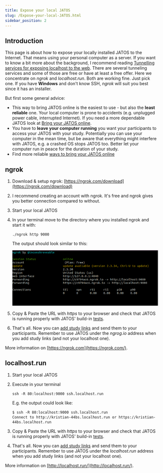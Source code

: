 ```yaml
---
title: Expose your local JATOS
slug: /Expose-your-local-JATOS.html
sidebar_position: 2
---
```


## Introduction

This page is about how to expose your locally installed JATOS to the Internet. That means using your personal computer as a server. If you want to know a bit more about the background, I recommend reading [Tunnelling services for exposing localhost to the web](https://www.chenhuijing.com/blog/tunnelling-services-for-exposing-localhost-to-the-web). There are several tunneling services and some of those are free or have at least a free offer. Here we concentrate on _ngrok_ and _localhost.run_. Both are working fine. Just pick one. If you have **Windows** and don't know SSH, _ngrok_ will suit you best since it has an installer.

But first some general advice:
* This way to bring JATOS online is the easiest to use - but also the **least reliable** one. Your local computer is prone to accidents (e.g. unplugged power cable, interrupted Internet). If you need a more dependable JATOS look at [Bring your JATOS online](Bring-your-JATOS-online.html).
* You have to **leave your computer running** you want your participants to access your JATOS with your study. Potentially you can use your computer in the mean time, but be aware that everything might interfere with JATOS, e.g. a crashed OS stops JATOS too. Better let your computer run in peace for the duration of your study.
* Find more reliable [ways to bring your JATOS online](Bring-your-JATOS-online.html)


## ngrok

1. Download & setup ngrok: [https://ngrok.com/download](https://ngrok.com/download)

1. I recommend creating an account with ngrok. It's free and ngrok gives you better connection compared to without.

1. Start your local JATOS

1. In your terminal move to the directory where you installed ngrok and start it with:

   ```shell
   ./ngrok http 9000
   ```
   
   The output should look similar to this:

   ![ngrok screenshot](/img/screenshot_ngrok.png)
   
1. Copy & Paste the URL with _https_ to your browser and check that JATOS is running properly with JATOS' build-in [tests](/Troubleshooting.html#jatos-test-page).

1. That's all. Now you can [add study links](Run-your-Study-with-Study-Links.html) and send them to your participants. Remember to use JATOS under the _ngrog.io_ address when you add study links (and not your localhost one).

More information on [https://ngrok.com](https://ngrok.com/).


## localhost.run

1. Start your local JATOS

1. Execute in your terminal

   ```shell
   ssh -R 80:localhost:9000 ssh.localhost.run
   ```

   E.g. the output could look like:
   
   ```shell
   $ ssh -R 80:localhost:9000 ssh.localhost.run
   Connect to http://kristian-44bs.localhost.run or https://kristian-44bs.localhost.run
   ```

1. Copy & Paste the URL with _https_ to your browser and check that JATOS is running properly with JATOS' build-in [tests](/Troubleshooting.html#jatos-test-page).

1. That's all. Now you can [add study links](Run-your-Study-with-Study-Links.html) and send them to your participants. Remember to use JATOS under the _localhost.run_ address when you add study links (and not your localhost one).

More information on [http://localhost.run/](http://localhost.run/).
